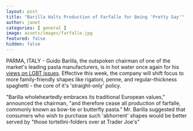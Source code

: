 ```yaml
---
layout: post
title: "Barilla Halts Production of Farfalle for Being 'Pretty Gay'"
author: janet
categories: [ general ]
image: assets/images/farfalle.jpg
featured: false
hidden: false
---
```


PARMA, ITALY - Guido Barilla, the outspoken chairman of one of the market's leading pasta manufacturers, is in hot water once again for his [views on LGBT issues](https://www.huffpost.com/entry/barilla-pasta-anti-gay_n_3995679). Effective this week, the company will shift focus to more family-friendly shapes like rigatoni, penne, and regular-thickness spaghetti - the core of it's 'straight-only' policy. 

"Barilla wholeheartedly embraces its traditional European values," announced the chairman, "and therefore cease all production of farfalle, commonly known as bow-tie or butterfly pasta." Mr. Barilla suggested that consumers who wish to purchase such 'abhorrent' shapes would be better served by "those tortellini-folders over at Trader Joe's"